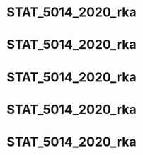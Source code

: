 # STAT_5014_2020_rka
# STAT_5014_2020_rka
# STAT_5014_2020_rka
# STAT_5014_2020_rka
# STAT_5014_2020_rka
